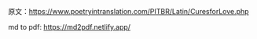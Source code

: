 
原文：https://www.poetryintranslation.com/PITBR/Latin/CuresforLove.php


md to pdf: https://md2pdf.netlify.app/

